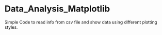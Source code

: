 # Data_Analysis_Matplotlib
Simple Code to read info from csv file and show data using different plotting styles. 
